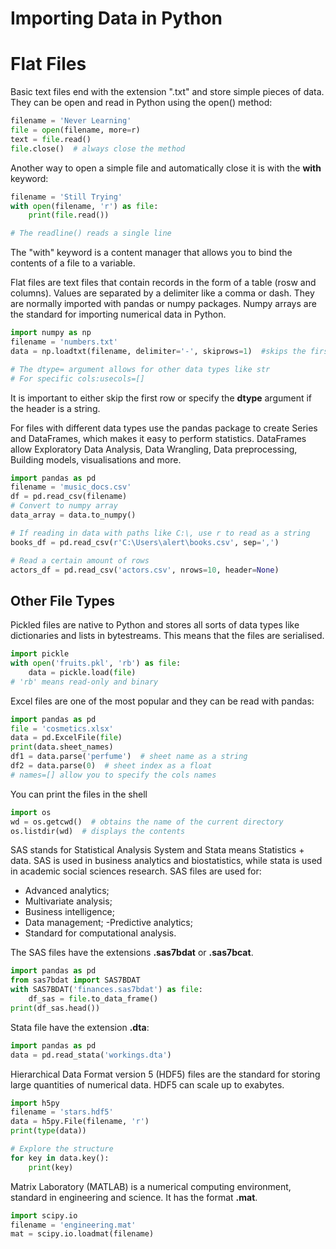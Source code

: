 # Importing Data in Python

# Flat Files
Basic text files end with the extension ".txt" and store simple pieces of data. They can be open and read in Python using the open() method:
```python
filename = 'Never Learning'
file = open(filename, more=r)
text = file.read()
file.close()  # always close the method
```
Another way to open a simple file and automatically close it is with the **with** keyword:
```python
filename = 'Still Trying'
with open(filename, 'r') as file:
    print(file.read())

# The readline() reads a single line
```
The "with" keyword is a content manager that allows you to bind the contents of a file to a variable.

Flat files are text files that contain records in the form of a table (rosw and columns). Values are separated by a delimiter like a comma or dash. They are normally imported with pandas or numpy packages. Numpy arrays are the standard for importing numerical data in Python.
```python
import numpy as np
filename = 'numbers.txt'
data = np.loadtxt(filename, delimiter='-', skiprows=1)  #skips the first row (header)

# The dtype= argument allows for other data types like str
# For specific cols:usecols=[]
```
It is important to either skip the first row or specify the **dtype** argument if the header is a string.

For files with different data types use the pandas package to create Series and DataFrames, which makes it easy to perform statistics. DataFrames allow Exploratory Data Analysis, Data Wrangling, Data preprocessing, Building models, visualisations and more.
```python
import pandas as pd
filename = 'music_docs.csv'
df = pd.read_csv(filename)
# Convert to numpy array
data_array = data.to_numpy()

# If reading in data with paths like C:\, use r to read as a string
books_df = pd.read_csv(r'C:\Users\alert\books.csv', sep=',')

# Read a certain amount of rows
actors_df = pd.read_csv('actors.csv', nrows=10, header=None)
```

## Other File Types
Pickled files are native to Python and stores all sorts of data types like dictionaries and lists in bytestreams. This means that the files are serialised.
```python
import pickle
with open('fruits.pkl', 'rb') as file:
    data = pickle.load(file)
# 'rb' means read-only and binary
```
Excel files are one of the most popular and they can be read with pandas:
```python
import pandas as pd
file = 'cosmetics.xlsx'
data = pd.ExcelFile(file)
print(data.sheet_names)
df1 = data.parse('perfume')  # sheet name as a string
df2 = data.parse(0)  # sheet index as a float
# names=[] allow you to specify the cols names
```
You can print the files in the shell
```python
import os
wd = os.getcwd()  # obtains the name of the current directory
os.listdir(wd)  # displays the contents
```

SAS stands for Statistical Analysis System and Stata means Statistics + data. SAS is used in business analytics and biostatistics, while stata is used in academic social sciences research. SAS files are used for:
- Advanced analytics;
- Multivariate analysis;
- Business intelligence;
- Data management;
-Predictive analytics;
- Standard for computational analysis.

The SAS files have the extensions **.sas7bdat** or **.sas7bcat**.
```python
import pandas as pd
from sas7bdat import SAS7BDAT
with SAS7BDAT('finances.sas7bdat') as file:
    df_sas = file.to_data_frame()
print(df_sas.head())
```

Stata file have the extension **.dta**:
```python
import pandas as pd
data = pd.read_stata('workings.dta')
```
Hierarchical Data Format version 5 (HDF5) files are the standard for storing large quantities of numerical data. HDF5 can scale up to exabytes.
```python
import h5py
filename = 'stars.hdf5'
data = h5py.File(filename, 'r')
print(type(data))

# Explore the structure
for key in data.key():
    print(key)
```

Matrix Laboratory (MATLAB) is a numerical computing environment, standard in engineering and science. It has the format **.mat**. 
```python
import scipy.io
filename = 'engineering.mat'
mat = scipy.io.loadmat(filename)
```
